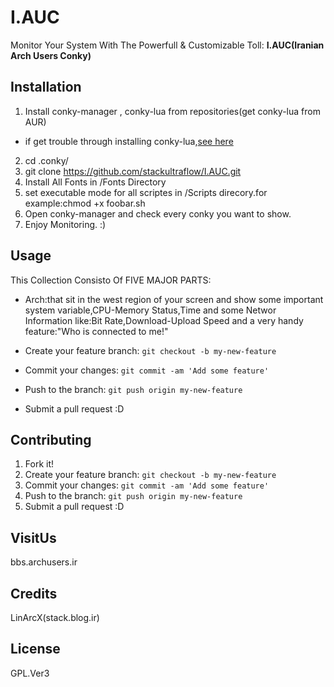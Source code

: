 # I.AUC
Monitor Your System With The Powerfull & Customizable Toll: **I.AUC(Iranian Arch Users Conky)**

## Installation
1. Install conky-manager , conky-lua from repositories(get conky-lua from AUR)
  * if get trouble through installing conky-lua,[see here](http://stack.blog.ir/1394/08/08/arch_tips)  
2. cd .conky/
3. git clone https://github.com/stackultraflow/I.AUC.git
4. Install All Fonts in /Fonts Directory
5. set executable mode for all scriptes in /Scripts direcory.for example:chmod +x foobar.sh
6. Open conky-manager and check every conky you want to show.
7. Enjoy Monitoring. :)


## Usage
This Collection Consisto Of FIVE MAJOR PARTS:

- Arch:that sit in the west region of your screen and show some important system variable,CPU-Memory Status,Time and some Networ Information like:Bit Rate,Download-Upload Speed and a very handy feature:"Who is connected to me!"
+ Create your feature branch: `git checkout -b my-new-feature`
- Commit your changes: `git commit -am 'Add some feature'`
+ Push to the branch: `git push origin my-new-feature`
- Submit a pull request :D

## Contributing
1. Fork it!
2. Create your feature branch: `git checkout -b my-new-feature`
3. Commit your changes: `git commit -am 'Add some feature'`
4. Push to the branch: `git push origin my-new-feature`
5. Submit a pull request :D


## VisitUs
bbs.archusers.ir
## Credits
LinArcX(stack.blog.ir)
## License
GPL.Ver3
